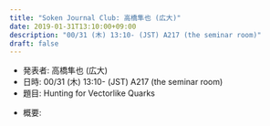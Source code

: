 ```yaml
---
title: "Soken Journal Club: 高橋隼也 (広大)"
date: 2019-01-31T13:10:00+09:00
description: "00/31 (木) 13:10- (JST) A217 (the seminar room)"
draft: false
---
```


- 発表者:
高橋隼也 (広大)
- 日時:
00/31 (木) 13:10- (JST) A217 (the seminar room)
- 題目:
Hunting for Vectorlike Quarks

<!--more-->

- 概要:

